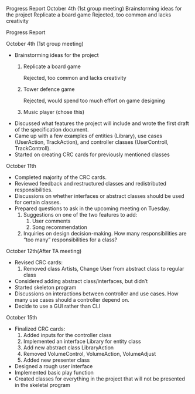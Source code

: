 Progress Report
October 4th (1st group meeting)
Brainstorming ideas for the project
Replicate a board game
Rejected, too common and lacks creativity


Progress Report

October 4th (1st group meeting)



* Brainstorming ideas for the project
    1. Replicate a board game

        Rejected, too common and lacks creativity

    2. Tower defence game

        Rejected, would spend too much effort on game designing

    3. Music player (chose this)
* Discussed what features the project will include and wrote the first draft of the specification document.
* Came up with a few examples of entities (Library), use cases (UserAction, TrackAction), and controller classes (UserControll, TrackControll).
* Started on creating CRC cards for previously mentioned classes

October 11th



* Completed majority of the CRC cards.
* Reviewed feedback and restructured classes and redistributed responsibilities.
* Discussions on whether interfaces or abstract classes should be used for certain classes.
* Prepared questions to ask in the upcoming meeting on Tuesday.
    1. Suggestions on one of the two features to add:
        1. User comments
        2. Song recommendation
    2. Inquiries on design decision-making. How many responsibilities are “too many” responsibilities for a class?

October 12th(After TA meeting)



* Revised CRC cards:
    1. Removed class Artists, Change User from abstract class to regular class
* Considered adding abstract class/interfaces, but didn’t
* Started skeleton program
* Discussions on interactions between controller and use cases. How many use cases should a controller depend on.
* Decide to use a GUI rather than CLI

October 15th



* Finalized CRC cards: 
    1. Added inputs for the controller class
    2. Implemented an interface Library for entity class
    3. Add new abstract class LibraryAction
    4. Removed VolumeControl, VolumeAction, VolumeAdjust
    5. Added new presenter class
* Designed a rough user interface
* Implemented basic play function
* Created classes for everything in the project that will not be presented in the skeletal program
